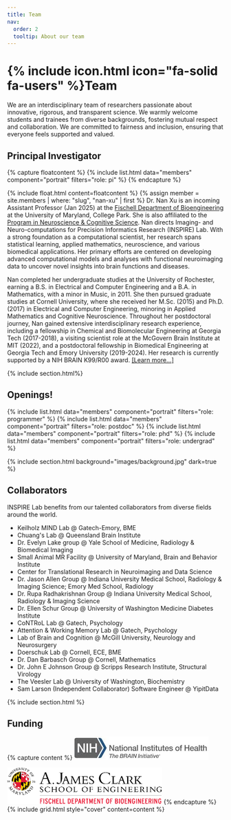 ```yaml
---
title: Team
nav:
  order: 2
  tooltip: About our team
---
```

# {% include icon.html icon="fa-solid fa-users" %}Team
We are an interdisciplinary team of researchers passionate about innovative, rigorous, and transparent science. We warmly welcome students and trainees from diverse backgrounds, fostering mutual respect and collaboration. We are committed to fairness and inclusion, ensuring that everyone feels supported and valued.

## Principal Investigator
{% capture floatcontent %}
{% include list.html data="members" component="portrait" filters="role: pi" %}
{% endcapture %}

{% include float.html content=floatcontent %}
{% assign member = site.members | where: "slug", "nan-xu" | first %}
Dr. Nan Xu is an incoming Assistant Professor (Jan 2025) at the [​Fischell Department of Bioengineering](https://bioe.umd.edu) at the University of Maryland, College Park. She is also affiliated to the [Program in Neuroscience & Cognitive Science](https://nacs.umd.edu). Nan directs Imaging- and Neuro-computations for Precision Informatics Research (INSPIRE) Lab. With a strong foundation as a computational scientist, her research spans statistical learning, applied mathematics, neuroscience, and various biomedical applications. Her primary efforts are centered on developing advanced computational models and analyses with functional neuroimaging data to uncover novel insights into brain functions and diseases. 

Nan completed her undergraduate studies at the University of Rochester, earning a B.S. in Electrical and Computer Engineering and a B.A. in Mathematics, with a minor in Music, in 2011. She then pursued graduate studies at Cornell University, where she received her M.Sc. (2015) and Ph.D. (2017) in Electrical and Computer Engineering, minoring in Applied Mathematics and Cognitive Neuroscience. Throughout her postdoctoral journey, Nan gained extensive interdisciplinary research experience, including a fellowship in Chemical and Biomolecular Engineering at Georgia Tech (2017-2018), a visiting scientist role at the McGovern Brain Institute at MIT (2022), and a postdoctoral fellowship in Biomedical Engineering at Georgia Tech and Emory University (2019-2024). Her research is currently supported by a NIH BRAIN K99/R00 award. <a href="/members/nan-xu.html">[Learn more...]</a>

{% include section.html%}
## Openings!
{% include list.html data="members" component="portrait" filters="role: programmer" %}
{% include list.html data="members" component="portrait" filters="role: postdoc" %}
{% include list.html data="members" component="portrait" filters="role: phd" %}
{% include list.html data="members" component="portrait" filters="role: undergrad" %}

{% include section.html background="images/background.jpg" dark=true %}
## Collaborators
INSPIRE Lab benefits from our talented collaborators from diverse fields around the world.
- Keilholz MIND Lab @ Gatech-Emory, BME
- Chuang's Lab @ Queensland Brain Institute
- Dr. Evelyn Lake group @ Yale School of Medicine, Radiology & Biomedical Imaging
- Small Animal MR Facility @ University of Maryland, Brain and Behavior Institute
- Center for Translational Research in Neuroimaging and Data Science
- Dr. Jason Allen Group @ Indiana University Medical School, Radiology & Imaging Science; Emory Med School, Radiology
- Dr. Rupa Radhakrishnan Group @ Indiana University Medical School, Radiology & Imaging Science
- Dr. Ellen Schur Group @ University of Washington Medicine Diabetes Institute 
- CoNTRoL Lab @ Gatech, Psychology
- Attention & Working Memory Lab @ Gatech, Psychology
- Lab of Brain and Cognition @ McGill University, Neurology and Neurosurgery
- Doerschuk Lab @ Cornell, ECE, BME
- Dr. Dan Barbasch Group @ Cornell, Mathematics
- Dr. John E Johnson Group @ Scripps Research Institute, Structural Virology
- The Veesler Lab @ University of Washington, Biochemistry 
- Sam Larson (Independent Collaborator) Software Engineer @ YipitData

{% include section.html %}
## Funding
{% capture content %}
[![NIH Brain](/images/funders/nih-brain2.jpeg)](https://braininitiative.nih.gov/)

[![UMD BioE](/images/funders/umd-bioe.png)](https://bioe.umd.edu/)
{% endcapture %}
{% include grid.html style="cover" content=content %}